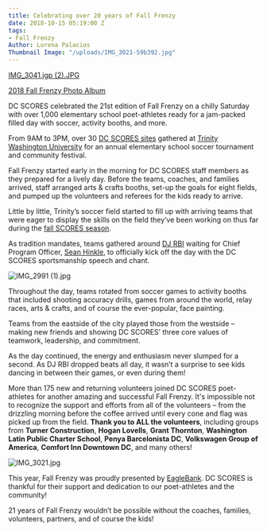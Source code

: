 ```yaml
---
title: Celebrating over 20 years of Fall Frenzy
date: 2018-10-15 05:19:00 Z
tags:
- Fall Frenzy
Author: Lorena Palacios
Thumbnail Image: "/uploads/IMG_3021-59b392.jpg"
---
```


[IMG_3041.jgp (2).JPG](/uploads/IMG_3041.jgp%20(2).JPG)

[2018 Fall Frenzy Photo Album](https://www.flickr.com/photos/dcscorespictures/albums/72157702242957694/with/31455195228/)

DC SCORES celebrated the 21st edition of Fall Frenzy on a chilly Saturday with over 1,000 elementary school poet-athletes ready for a jam-packed filled day with soccer, activity booths, and more.





From 9AM to 3PM, over 30 [DC SCORES sites](https://www.dcscores.org/our-program/program-sites/) gathered at [Trinity Washington University](https://www.trinitydc.edu/) for an annual elementary school soccer tournament and community festival.

Fall Frenzy started early in the morning for DC SCORES staff members as they prepared for a lively day. Before the teams, coaches, and families arrived, staff arranged arts & crafts booths, set-up the goals for eight fields, and pumped up the volunteers and referees for the kids ready to arrive.

Little by little, Trinity’s soccer field started to fill up with arriving teams that were eager to display the skills on the field they’ve been working on thus far during the [fall SCORES season](https://www.dcscores.org/blog/2018/09/as-august-comes-to-an-end-the-fall-scores-season-quickly-begins).

As tradition mandates, teams gathered around [DJ RBI](https://twitter.com/djRBI) waiting for Chief Program Officer, [Sean Hinkle](https://www.dcscores.org/about-us/leadership/sean-hinkle), to officially kick off the day with the DC SCORES sportsmanship speech and chant.

![IMG_2991 (1).jpg](/uploads/IMG_2991%20(1).jpg)

Throughout the day, teams rotated from soccer games to activity booths that included shooting accuracy drills, games from around the world, relay races, arts & crafts, and of course the ever-popular, face painting.

Teams from the eastside of the city played those from the westside – making new friends and showing DC SCORES’ three core values of teamwork, leadership, and commitment.

As the day continued, the energy and enthusiasm never slumped for a second. As DJ RBI dropped beats all day, it wasn’t a surprise to see kids dancing in between their games, or even during them!

More than 175 new and returning volunteers joined DC SCORES poet-athletes for another amazing and successful Fall Frenzy. It's impossible not to recognize the support and efforts from all of the volunteers – from the drizzling morning before the coffee arrived until every cone and flag was picked up from the field. **Thank you to ALL the volunteers**, including groups from **Turner Construction**, **Hogan Lovells**, **Grant Thornton**, **Washington Latin Public Charter School**, **Penya Barcelonista DC**, **Volkswagen Group of America**, **Comfort Inn Downtown DC**, and many others!

![IMG_3021.jpg](/uploads/IMG_3021.jpg)

This year, Fall Frenzy was proudly presented by [EagleBank](https://www.eaglebankcorp.com/). DC SCORES is thankful for their support and dedication to our poet-athletes and the community!

21 years of Fall Frenzy wouldn’t be possible without the coaches, families, volunteers, partners, and of course the kids!